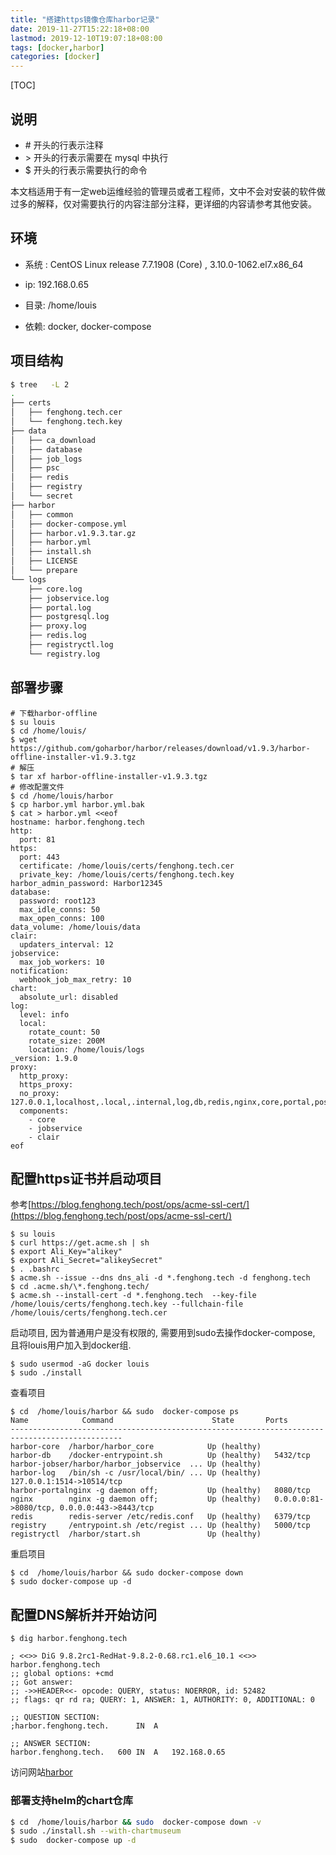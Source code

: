 ```yaml
---
title: "搭建https镜像仓库harbor记录"
date: 2019-11-27T15:22:18+08:00
lastmod: 2019-12-10T19:07:18+08:00
tags: [docker,harbor]
categories: [docker]
---
```


[TOC]
## 说明

- \# 开头的行表示注释
- \> 开头的行表示需要在 mysql 中执行
- $ 开头的行表示需要执行的命令

本文档适用于有一定web运维经验的管理员或者工程师，文中不会对安装的软件做过多的解释，仅对需要执行的内容注部分注释，更详细的内容请参考其他安装。

## 环境

- 系统 : CentOS Linux release 7.7.1908 (Core) , 3.10.0-1062.el7.x86_64

- ip: 192.168.0.65

- 目录: /home/louis

- 依赖: docker, docker-compose

## 项目结构

```bash
$ tree   -L 2
.
├── certs
│   ├── fenghong.tech.cer
│   └── fenghong.tech.key
├── data
│   ├── ca_download
│   ├── database
│   ├── job_logs
│   ├── psc
│   ├── redis
│   ├── registry
│   └── secret
├── harbor
│   ├── common
│   ├── docker-compose.yml
│   ├── harbor.v1.9.3.tar.gz
│   ├── harbor.yml
│   ├── install.sh
│   ├── LICENSE
│   └── prepare
└── logs
    ├── core.log
    ├── jobservice.log
    ├── portal.log
    ├── postgresql.log
    ├── proxy.log
    ├── redis.log
    ├── registryctl.log
    └── registry.log
```

## 部署步骤

```
# 下载harbor-offline
$ su louis
$ cd /home/louis/
$ wget https://github.com/goharbor/harbor/releases/download/v1.9.3/harbor-offline-installer-v1.9.3.tgz
# 解压
$ tar xf harbor-offline-installer-v1.9.3.tgz
# 修改配置文件
$ cd /home/louis/harbor
$ cp harbor.yml harbor.yml.bak
$ cat > harbor.yml <<eof
hostname: harbor.fenghong.tech 
http:
  port: 81
https:
  port: 443
  certificate: /home/louis/certs/fenghong.tech.cer
  private_key: /home/louis/certs/fenghong.tech.key
harbor_admin_password: Harbor12345
database:
  password: root123
  max_idle_conns: 50
  max_open_conns: 100
data_volume: /home/louis/data
clair:
  updaters_interval: 12
jobservice:
  max_job_workers: 10
notification:
  webhook_job_max_retry: 10
chart:
  absolute_url: disabled
log:
  level: info
  local:
    rotate_count: 50
    rotate_size: 200M
    location: /home/louis/logs
_version: 1.9.0
proxy:
  http_proxy:
  https_proxy:
  no_proxy: 127.0.0.1,localhost,.local,.internal,log,db,redis,nginx,core,portal,postgresql,jobservice,registry,registryctl,clair
  components:
    - core
    - jobservice
    - clair
eof
```

## 配置https证书并启动项目

参考[https://blog.fenghong.tech/post/ops/acme-ssl-cert/](https://blog.fenghong.tech/post/ops/acme-ssl-cert/)

```
$ su louis
$ curl https://get.acme.sh | sh
$ export Ali_Key="alikey"
$ export Ali_Secret="alikeySecret"
$ . .bashrc
$ acme.sh --issue --dns dns_ali -d *.fenghong.tech -d fenghong.tech
$ cd .acme.sh/\*.fenghong.tech/
$ acme.sh --install-cert -d *.fenghong.tech  --key-file /home/louis/certs/fenghong.tech.key --fullchain-file /home/louis/certs/fenghong.tech.cer
```

启动项目, 因为普通用户是没有权限的, 需要用到sudo去操作docker-compose, 且将louis用户加入到docker组.

```
$ sudo usermod -aG docker louis
$ sudo ./install
```

查看项目

```
$ cd  /home/louis/harbor && sudo  docker-compose ps 
Name            Command           	         State       Ports                   
-----------------------------------------------------------------------------------------------
harbor-core  /harbor/harbor_core            Up (healthy)                                         
harbor-db    /docker-entrypoint.sh          Up (healthy)   5432/tcp                             
harbor-jobser/harbor/harbor_jobservice  ... Up (healthy)                                         
harbor-log   /bin/sh -c /usr/local/bin/ ... Up (healthy)   127.0.0.1:1514->10514/tcp             
harbor-portalnginx -g daemon off;           Up (healthy)   8080/tcp                             
nginx        nginx -g daemon off;           Up (healthy)   0.0.0.0:81->8080/tcp, 0.0.0.0:443->8443/tcp
redis        redis-server /etc/redis.conf   Up (healthy)   6379/tcp                             
registry     /entrypoint.sh /etc/regist ... Up (healthy)   5000/tcp                             
registryctl  /harbor/start.sh               Up (healthy)     
```
重启项目

```
$ cd  /home/louis/harbor && sudo docker-compose down
$ sudo docker-compose up -d
```

## 配置DNS解析并开始访问

```
$ dig harbor.fenghong.tech 

; <<>> DiG 9.8.2rc1-RedHat-9.8.2-0.68.rc1.el6_10.1 <<>> harbor.fenghong.tech
;; global options: +cmd
;; Got answer:
;; ->>HEADER<<- opcode: QUERY, status: NOERROR, id: 52482
;; flags: qr rd ra; QUERY: 1, ANSWER: 1, AUTHORITY: 0, ADDITIONAL: 0

;; QUESTION SECTION:
;harbor.fenghong.tech.		IN	A

;; ANSWER SECTION:
harbor.fenghong.tech.	600	IN	A	192.168.0.65
```

访问网站[harbor](https://harbor.fenghong.tech)

### 部署支持helm的chart仓库

```bash
$ cd  /home/louis/harbor && sudo  docker-compose down -v 
$ sudo ./install.sh --with-chartmuseum
$ sudo  docker-compose up -d 
```

